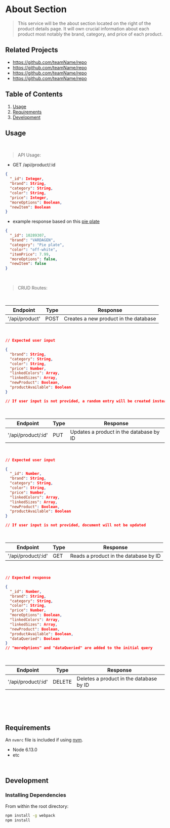 # About Section

> This service will be the about section located on the right of the product details page. It will own crucial information about each product most notably the brand, category, and price of each product.

## Related Projects

  - https://github.com/teamName/repo
  - https://github.com/teamName/repo
  - https://github.com/teamName/repo
  - https://github.com/teamName/repo

## Table of Contents

1. [Usage](#Usage)
1. [Requirements](#requirements)
1. [Development](#development)

## Usage

<br>

> API Usage:

- GET /api/product/:id

```JSON
{
  "_id": Integer,
  "brand": String,
  "category": String,
  "color": String,
  "price": Integer,
  "moreOptions": Boolean,
  "newItem": Boolean
}
```
- example response based on this [pie plate](https://www.ikea.com/us/en/p/vardagen-pie-plate-off-white-10289307/)

```JSON
{
  "_id": 10289307,
  "brand": "VARDAGEN",
  "category": "Pie plate",
  "color": "off-white",
  "itemPrice": 7.99,
  "moreOptions": false,
  "newItem": false
}
```

<br>

> CRUD Routes:

<br>

Endpoint | Type | Response
--- | --- | ---
'/api/product' | POST | Creates a new product in the database

<br>

```JSON
// Expected user input

{
  "brand": String,
  "category": String,
  "color": String,
  "price": Number,
  "linkedColors": Array,
  "linkedSizes": Array,
  "newProduct": Boolean,
  "productAvailable": Boolean
}

// If user input is not provided, a random entry will be created instead
```
<br>

Endpoint | Type | Response
--- | --- | ---
'/api/product/:id' | PUT | Updates a product in the database by ID

<br>

```JSON
// Expected user input

{
  "_id": Number,
  "brand": String,
  "category": String,
  "color": String,
  "price": Number,
  "linkedColors": Array,
  "linkedSizes": Array,
  "newProduct": Boolean,
  "productAvailable": Boolean
}

// If user input is not provided, document will not be updated
```

<br>

Endpoint | Type | Response
--- | --- | ---
'/api/product/:id' | GET | Reads a product in the database by ID

<br>

```JSON
// Expected response

{
  "_id": Number,
  "brand": String,
  "category": String,
  "color": String,
  "price": Number,
  "moreOptions": Boolean,
  "linkedColors": Array,
  "linkedSizes": Array,
  "newProduct": Boolean,
  "productAvailable": Boolean,
  "dataQueried": Boolean
}
// "moreOptions" and "dataQueried" are added to the initial query
```

<br>

Endpoint | Type | Response
--- | --- | ---
'/api/product/:id' | DELETE | Deletes a product in the database by ID

<br>

```JSON

```

<br>

## Requirements

An `nvmrc` file is included if using [nvm](https://github.com/creationix/nvm).

- Node 6.13.0
- etc

<br>

## Development

### Installing Dependencies

From within the root directory:

```sh
npm install -g webpack
npm install
```

